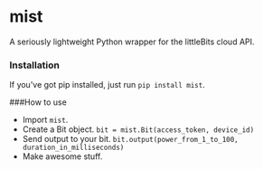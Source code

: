 mist
=======

A seriously lightweight Python wrapper for the littleBits cloud API.


### Installation
If you've got pip installed, just run `pip install mist`.

###How to use
* Import `mist`.
* Create a Bit object. `bit = mist.Bit(access_token, device_id)`
* Send output to your bit. `bit.output(power_from_1_to_100, duration_in_milliseconds)`
* Make awesome stuff.
